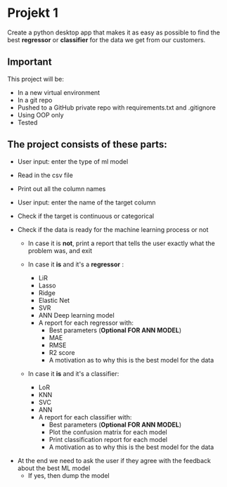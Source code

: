 # Projekt 1

Create a python desktop app that makes it as easy as possible to find the best **regressor** or **classifier** for the data we get from our customers.

## Important

This project will be:

* In a new virtual environment
* In a git repo
* Pushed to a GitHub private repo with requirements.txt and .gitignore 
* Using OOP only
* Tested

## The project consists of these parts:

* User input:  enter the type of ml model

* Read in the csv file

* Print out all the column names 

* User input: enter the name of the target column

* Check if the target is continuous or categorical

* Check if the data is ready for the machine learning process or not

  * In case it is **not**, print a report that tells the user exactly what the problem was, and exit

  * In case it **is** and it's a **regressor** :

    * LiR
    * Lasso
    * Ridge
    * Elastic Net
    * SVR
    * ANN Deep learning model
    * A report for each regressor with: 
      * Best parameters (**Optional FOR ANN MODEL**)
      * MAE
      * RMSE
      * R2 score
      * A motivation as to why this is the best model for the data

  * In case it **is** and it's a classifier:

    * LoR
    * KNN
    * SVC
    * ANN
    * A report for each classifier with:
      * Best parameters (**Optional FOR ANN MODEL**)
      * Plot the confusion matrix for each model
      * Print classification report for each model
      * A motivation as to why this is the best model for the data

- At the end we need to ask the user if they agree with the feedback about the best ML model
  - If yes, then dump the model